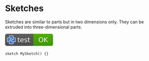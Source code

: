 # Sketches

Sketches are similar to parts but in two dimensions only.
They can be extruded into three-dimensional parts.

[![test](.test/sketch_basic.svg)](.test/sketch_basic.log)

```µcad,sketch_basic
sketch MySketch() {}
```
